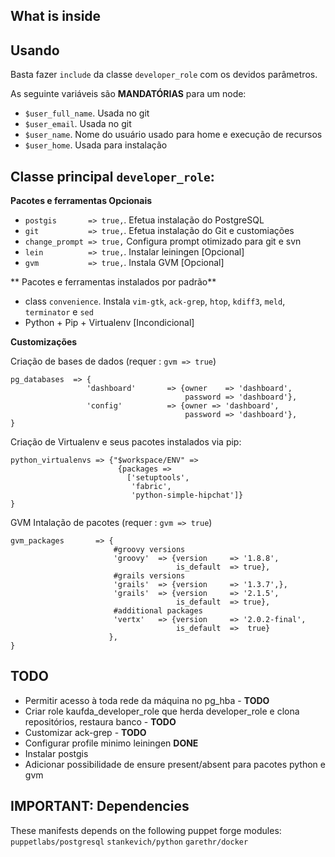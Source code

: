 What is inside
--------------

Usando
------

Basta fazer `include` da classe `developer_role` com os devidos parâmetros.

As seguinte variáveis são **MANDATÓRIAS** para um node:

   - `$user_full_name`. Usada no git
   - `$user_email`. Usada no git
   - `$user_name`. Nome do usuário usado para home e execução de recursos
   - `$user_home`. Usada para instalação

Classe principal `developer_role`:
--------------------------------------------

**Pacotes e ferramentas Opcionais**

   - `postgis       => true,`. Efetua instalação do PostgreSQL
   - `git           => true,`. Efetua instalação do Git e customiações
   - `change_prompt => true,` Configura prompt otimizado para git e svn
   - `lein          => true,`. Instalar leiningen  [Opcional]
   - `gvm           => true,`. Instala GVM [Opcional]

** Pacotes e ferramentas instalados por padrão**

   - class `convenience`. Instala `vim-gtk`, `ack-grep`, `htop`, `kdiff3`, `meld`, `terminator` e `sed`
   - Python + Pip + Virtualenv [Incondicional]   

**Customizações**
  
Criação de bases de dados (requer : `gvm => true`)

    pg_databases  => {
                     'dashboard'       => {owner    => 'dashboard',
                                           password => 'dashboard'},
                     'config'          => {owner => 'dashboard',
                                           password => 'dashboard'},
    }   
   
Criação de Virtualenv e seus pacotes instalados via pip:

    python_virtualenvs => {"$workspace/ENV" => 
                            {packages => 
                              ['setuptools', 
                               'fabric',
                               'python-simple-hipchat']}
    }

GVM Intalação de pacotes (requer : `gvm => true`)

    gvm_packages       => {
                           #groovy versions
                           'groovy'  => {version     => '1.8.8',
                                         is_default  => true},
                           #grails versions
                           'grails'  => {version     => '1.3.7',},
                           'grails'  => {version     => '2.1.5',
                                         is_default  => true},
                           #additional packages
                           'vertx'   => {version     => '2.0.2-final',
                                         is_default  =>  true}
                          },
    }

TODO
-----
   - Permitir acesso à toda rede da máquina no pg_hba - **TODO**
   - Criar role kaufda_developer_role que herda developer_role e clona repositórios, restaura banco - **TODO**
   - Customizar ack-grep - **TODO**
   - Configurar profile minimo leiningen **DONE**
   - Instalar postgis
   - Adicionar possibilidade de ensure present/absent para pacotes python e gvm

IMPORTANT: Dependencies
-----------------------
These manifests depends on the following puppet forge modules:
`puppetlabs/postgresql`
`stankevich/python`
`garethr/docker`


